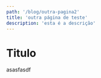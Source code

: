 ```yaml
---
path: '/blog/outra-pagina2'
title: 'outra página de teste'
description: 'esta é a descrição'
---
```


# Titulo

asasfasdf

